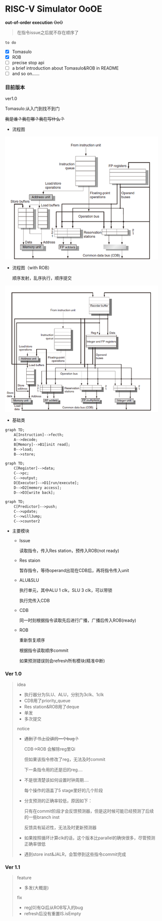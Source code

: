 # RISC-V Simulator OoOE

**out-of-order execution** ~~OoO~~

> 在指令issue之后就不存在顺序了

`to do`

- [x] Tomasulo
- [x] ROB
- [ ] precise stop api
- [ ] a brief introduction about Tomasulo&ROB in README
- [ ] and so on……

### 目前版本

ver1.0

Tomasulo:从入门到找不到门

~~我是谁？我在哪？我在写什么？~~

- 流程图

![](img/proc1.png)

- 流程图（with ROB）

  顺序发射，乱序执行，顺序提交

![](img/proc2.png)

- 基础类

```mermaid
graph TD;
	A[Instruction]-->fecth;
	A-->decode;
	B[Memory]-->B1[init read];
	B-->load;
	B-->store;
```

```mermaid
graph TD;
	C[Register]-->data;
	C-->pc;
	C-->output;
	D[Executor]-->D1[run/execute];
	D-->D2[memory access];
	D-->D3[write back];
```

```mermaid
graph TD;
	C[Predictor]-->push;
	C-->update;
	C-->willJump;
	C-->counter2
```



- 主要模块

  - Issue

    读取指令，传入Res station，预传入ROB(not ready)

  - Res staion

    暂存指令，等待operand出现在CDB后，再将指令传入unit

  - ALU&SLU

    执行单元，其中ALU 1 clk，SLU 3 clk，可以带锁

    执行完传入CDB

  - CDB

    同一时刻根据指令读取先后进行广播，广播后传入ROB(ready)

  - ROB

    重新恢复顺序

    根据指令读取顺序commit

    如果预测错误则会refresh所有模块(精准中断)

### Ver 1.0

> idea
>
> - 执行器分为SLU、ALU，分别为3clk、1clk
> - CDB用了priority_queue
> - Res station&ROB用了deque
> - 单发
> - 多次提交
>
> notice
>
> - ~~遇到了书上没讲的一个bug？~~
>
>   CDB->ROB 会解除reg里Qi
>
>   但如果该指令修改了reg，无法及时commit
>
>   下一条指令用的还是旧的reg....
>
> - 不是很清楚该如何设置时钟周期....
>
>   每个操作的涵盖了5 stage里好的几个阶段
>
> - 分支预测的正确率较低，原因如下：
>
>   只有在commit阶段才会反馈预测器，但是这时候可能已经预测了后续的一些branch inst
>
>   反馈具有延迟性，无法及时更新预测器
>
> - 如果按照循环计算clk的话，这个版本比parallel的确快很多，尽管预测正确率很低
>
> - 遇到store inst&JALR，会暂停到这些指令commit完成

### Ver 1.1

> feature
>
> - 多发(大概是)
>
> fix
>
> - reg[0]有Qi后从ROB写入的bug
> - refresh后没有重置IS.isEmpty